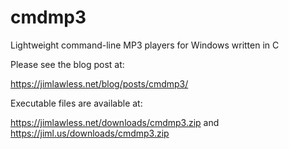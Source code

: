 # cmdmp3
Lightweight command-line MP3 players for Windows written in C 

Please see the blog post at:

https://jimlawless.net/blog/posts/cmdmp3/

Executable files are available at:

https://jimlawless.net/downloads/cmdmp3.zip
and
https://jiml.us/downloads/cmdmp3.zip
